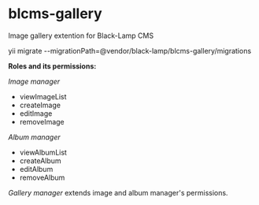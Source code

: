 # blcms-gallery
Image gallery extention for Black-Lamp CMS

yii migrate --migrationPath=@vendor/black-lamp/blcms-gallery/migrations


**Roles and its permissions:**

_Image manager_
- viewImageList
- createImage
- editImage
- removeImage

_Album manager_
- viewAlbumList
- createAlbum
- editAlbum
- removeAlbum

_Gallery manager_
extends image and album manager's permissions. 
